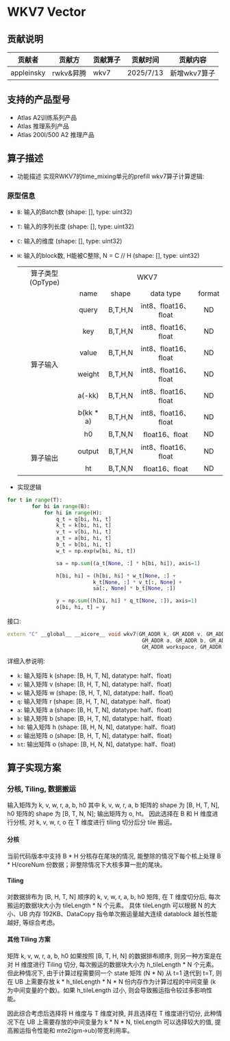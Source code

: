 # WKV7 Vector

## 贡献说明
| 贡献者    | 贡献方  | 贡献算子                | 贡献时间      | 贡献内容                    |
|--------|------|---------------------|-----------|-------------------------|
| appleinsky | rwkv&昇腾 | wkv7 | 2025/7/13 | 新增wkv7算子 |

## 支持的产品型号

- Atlas A2训练系列产品
- Atlas 推理系列产品
- Atlas 200I/500 A2 推理产品
## 算子描述
- 功能描述
实现RWKV7的time_mixing单元的prefill wkv7算子计算逻辑:

### 原型信息
- `B`: 输入的Batch数 (shape: [], type: uint32)
- `T`: 输入的序列长度 (shape: [], type: uint32) 
- `C`: 输入的维度 (shape: [], type: uint32)
- `H`: 输入的block数, H能被C整除, N = C // H (shape: [], type: uint32)
  <table>
    <tr><td rowspan="1" align="center">算子类型(OpType)</td><td colspan="4" align="center">WKV7</td></tr>
    </tr>
    <tr><td rowspan="8" align="center">算子输入</td><td align="center">name</td><td align="center">shape</td><td align="center">data type</td><td align="center">format</td></tr>
    <tr><td align="center">query</td><td align="center">B,T,H,N</td><td align="center">int8、float16、float</td><td align="center">ND</td></tr>
    <tr><td align="center">key</td><td align="center">B,T,H,N</td><td align="center">int8、float16、float</td><td align="center">ND</td></tr>
    <tr><td align="center">value</td><td align="center">B,T,H,N</td><td align="center">int8、float16、float</td><td align="center">ND</td></tr>
    <tr><td align="center">weight</td><td align="center">B,T,H,N</td><td align="center">int8、float16、float</td><td align="center">ND</td></tr>
    <tr><td align="center">a(-kk)</td><td align="center">B,T,H,N</td><td align="center">int8、float16、float</td><td align="center">ND</td></tr>
    <tr><td align="center">b(kk * a)</td><td align="center">B,T,H,N</td><td align="center">int8、float16、float</td><td align="center">ND</td></tr>
    <tr><td align="center">h0</td><td align="center">B,T,N,N</td><td align="center">float16、float</td><td align="center">ND</td></tr>
    </tr>
    </tr>
    <tr><td rowspan="2" align="center">算子输出</td><td align="center">output</td><td align="center">B,T,H,N</td><td align="center">int8、float16、float</td><td align="center">ND</td></tr>
    <td align="center">ht</td><td align="center">B,T,N,N</td><td align="center">float16、float</td><td align="center">ND</td></tr>
    </tr>
  </table>

- 实现逻辑
```python
for t in range(T):
        for bi in range(B):
            for hi in range(H):
                q_t = q[bi, hi, t]
                k_t = k[bi, hi, t]
                v_t = v[bi, hi, t]
                a_t = a[bi, hi, t]
                b_t = b[bi, hi, t]
                w_t = np.exp(w[bi, hi, t])

                sa = np.sum((a_t[None, :] * h[bi, hi]), axis=1)

                h[bi, hi] = (h[bi, hi] * w_t[None, :] + 
                            k_t[None, :] * v_t[:, None] + 
                            sa[:, None] * b_t[None, :])

                y = np.sum((h[bi, hi] * q_t[None, :]), axis=1)
                o[bi, hi, t] = y
```

接口:

```cpp
extern "C" __global__ __aicore__ void wkv7(GM_ADDR k, GM_ADDR v, GM_ADDR w, GM_ADDR r, 
                                            GM_ADDR a, GM_ADDR b, GM_ADDR h0, GM_ADDR o, GM_ADDR ht, 
                                            GM_ADDR workspace, GM_ADDR tiling)
```

详细入参说明:
- `k`: 输入矩阵 k (shape: [B, H, T, N], datatype: half、float)
- `v`: 输入矩阵 v (shape: [B, H, T, N], datatype: half、float)
- `w`: 输入矩阵 w (shape: [B, H, T, N], datatype: half、float)
- `q`: 输入矩阵 r (shape: [B, H, T, N], datatype: half、float)
- `a`: 输入矩阵 a (shape: [B, H, T, N], datatype: half、float)
- `b`: 输入矩阵 b (shape: [B, H, T, N], datatype: half、float)
- `h0`: 输入矩阵 h (shape: [B, H, N, N], datatype: half、float)
- `o`: 输出矩阵 o (shape: [B, H, T, N], datatype: half、float)
- `ht`: 输出矩阵 o (shape: [B, H, N, N], datatype: half、float)

## 算子实现方案

### 分核, Tiling, 数据搬运

输入矩阵为 k, v, w, r, a, b, h0 其中 k, v, w, r, a, b 矩阵的 shape 为 [B, H, T, N], h0 矩阵的 shape 为 [B, T, N, N]; 输出矩阵为 o, ht。
因此选择在 B 和 H 维度进行分核, 对 k, v, w, r, o 在 T 维度进行 tiling 切分后分 tile 搬运。

#### 分核

当前代码版本中支持 B * H 分核存在尾块的情况, 能整除的情况下每个核上处理 B * H/coreNum 份数据；非整除情况下大核多算一批的尾块。

#### Tiling

对数据排布为 [B, H, T, N] 顺序的 k, v, w, r, a, b, h0 矩阵, 在 T 维度切分后, 每次搬运的数据块大小为 tileLength * N 个元素。 具体 tileLength 可以根据 N 的大小、UB 内存 192KB、DataCopy 指令单次搬运量越大连续 datablock 越长性能越好, 等综合考虑。

#### 其他 Tiling 方案

矩阵 k, v, w, r, a, b, h0 如果按照 [B, T, H, N] 的数据排布顺序, 则另一种方案是在对 H 维度进行 Tiling 切分, 每次搬运的数据块大小为 h_tileLength * N 个元素。但此种情况下, 由于计算过程需要同一个 state 矩阵 (N * N) 从 t=1 迭代到 t=T, 则在 UB 上需要存放 k * h_tileLength * N * N 份内存作为计算过程的中间变量 (k 为中间变量的个数)。如果 h_tileLength 过小, 则会导致搬运指令较过多影响性能。

因此综合考虑后选择将 H 维度与 T 维度对换, 并且选择在 T 维度进行切分, 此种情况下在 UB 上需要存放的中间变量为 k * N * N, tileLength 可以选择较大的值, 提高搬运指令性能和 mte2(gm->ub)带宽利用率。
